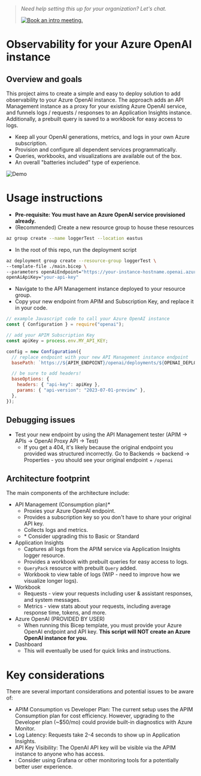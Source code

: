 > _Need help setting this up for your organization? Let's chat._
>
> <a href="https://cal.com/teammait"><img src="https://cal.com/book-with-cal-dark.svg" alt="Book an intro meeting."></a>

# Observability for your Azure OpenAI instance

## Overview and goals

This project aims to create a simple and easy to deploy solution to add observability to your Azure OpenAI instance. The approach adds an API Management instance as a proxy for your existing Azure OpenAI service, and funnels logs / requests / responses to an Application Insights instance. Additionally, a prebuilt query is saved to a workbook for easy access to logs.

- Keep all your OpenAI generations, metrics, and logs in your own Azure subscription.
- Provision and configure all dependent services programmatically.
- Queries, workbooks, and visualizations are available out of the box.
- An overall "batteries included" type of experience.

![Demo](/images/demo.gif)

# Usage instructions

- **Pre-requisite: You must have an Azure OpenAI service provisioned already.**
- (Recommended) Create a new resource group to house these resources

```bash
az group create --name loggerTest --location eastus
```

- In the root of this repo, run the deployment script

```bash
az deployment group create --resource-group loggerTest \
--template-file ./main.bicep \
--parameters openAiEndpoint="https://your-instance-hostname.openai.azure.com" \
openAiApiKey="your-api-key"
```

- Navigate to the API Management instance deployed to your resource group.
- Copy your new endpoint from APIM and Subscription Key, and replace it in your code.

```javascript
// example Javascript code to call your Azure OpenAI instance
const { Configuration } = require("openai");

// add your APIM Subscription Key
const apiKey = process.env.MY_API_KEY;

config = new Configuration({
  // replace endpoint with your new API Management instance endpoint
  basePath: `https://${APIM_ENDPOINT}/openai/deployments/${OPENAI_DEPLOYMENT_NAME}`,

  // be sure to add headers!
  baseOptions: {
    headers: { "api-key": apiKey },
    params: { "api-version": "2023-07-01-preview" },
  },
});
```

## Debugging issues

- Test your new endpoint by using the API Management tester (APIM -> APIs -> OpenAI Proxy API -> Test)
  - If you get a 404, it's likely because the original endpoint you provided was structured incorrectly. Go to Backends -> backend -> Properties - you should see your original endpoint + `/openai`

## Architecture footprint

The main components of the architecture include:

- API Management (Consumption plan)\*
  - Proxies your Azure OpenAI endpoint.
  - Provides a subscription key so you don't have to share your original API key.
  - Collects logs and metrics.
  - \* Consider upgrading this to Basic or Standard
- Application Insights
  - Captures all logs from the APIM service via Application Insights logger resource.
  - Provides a workbook with prebuilt queries for easy access to logs.
  - `QueryPack` resource with prebuilt `Query` added.
  - Workbook to view table of logs (WIP - need to improve how we visualize longer logs).
- Workbook
  - Requests - view your requests including user & assistant responses, and system messages.
  - Metrics - view stats about your requests, including average response time, tokens, and more.
- Azure OpenAI (PROVIDED BY USER)
  - When running this Bicep template, you must provide your Azure OpenAI endpoint and API key. **This script will NOT create an Azure OpenAI instance for you.**
- Dashboard
  - This will eventually be used for quick links and instructions.

# Key considerations

There are several important considerations and potential issues to be aware of:

- APIM Consumption vs Developer Plan: The current setup uses the APIM Consumption plan for cost efficiency. However, upgrading to the Developer plan (~$50/mo) could provide built-in diagnostics with Azure Monitor.
- Log Latency: Requests take 2-4 seconds to show up in Application Insights.
- API Key Visibility: The OpenAI API key will be visible via the APIM instance to anyone who has access.
- : Consider using Grafana or other monitoring tools for a potentially better user experience.
